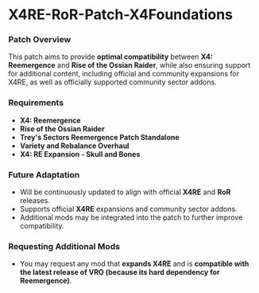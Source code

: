 # X4RE-RoR-Patch-X4Foundations

### Patch Overview
This patch aims to provide **optimal compatibility** between **X4: Reemergence** and **Rise of the Ossian Raider**, while also ensuring support for additional content, including official and community expansions for X4RE, as well as officially supported community sector addons.

### Requirements
- **X4: Reemergence**
- **Rise of the Ossian Raider**
- **Trey's Sectors Reemergence Patch Standalone**
- **Variety and Rebalance Overhaul**
- **X4: RE Expansion - Skull and Bones**

### Future Adaptation
- Will be continuously updated to align with official **X4RE** and **RoR** releases.
- Supports official **X4RE** expansions and community sector addons.
- Additional mods may be integrated into the patch to further improve compatibility.

### Requesting Additional Mods
- You may request any mod that **expands X4RE** and is **compatible with the latest release of VRO (because its hard dependency for Reemergence)**.